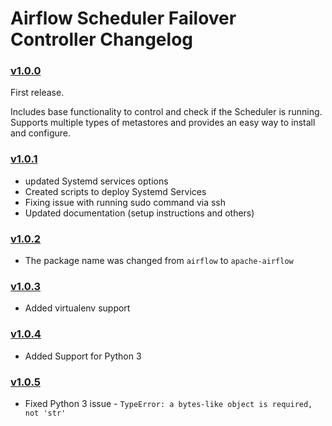 # Airflow Scheduler Failover Controller Changelog

### [v1.0.0](https://github.com/teamclairvoyant/airflow-scheduler-failover-controller/tree/v1.0.0)

First release.

Includes base functionality to control and check if the Scheduler is running. Supports multiple types of metastores and provides an easy way to install and configure.

### [v1.0.1](https://github.com/teamclairvoyant/airflow-scheduler-failover-controller/tree/v1.0.1)

* updated Systemd services options
* Created scripts to deploy Systemd Services
* Fixing issue with running sudo command via ssh
* Updated documentation (setup instructions and others)

### [v1.0.2](https://github.com/teamclairvoyant/airflow-scheduler-failover-controller/tree/v1.0.2)

* The package name was changed from `airflow` to `apache-airflow`

### [v1.0.3](https://github.com/teamclairvoyant/airflow-scheduler-failover-controller/tree/v1.0.3)

* Added virtualenv support

### [v1.0.4](https://github.com/teamclairvoyant/airflow-scheduler-failover-controller/tree/v1.0.4)

* Added Support for Python 3

### [v1.0.5](https://github.com/teamclairvoyant/airflow-scheduler-failover-controller/tree/v1.0.5)

* Fixed Python 3 issue - `TypeError: a bytes-like object is required, not 'str'`